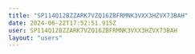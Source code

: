 ```yaml
---
title: "SP114Q12BZZARK7VZQ16ZBFRMNK3VXX3HZVX73BAH"
date: 2024-06-22T17:52:51.915Z
user: SP114Q12BZZARK7VZQ16ZBFRMNK3VXX3HZVX73BAH
layout: "users"
---
```

    